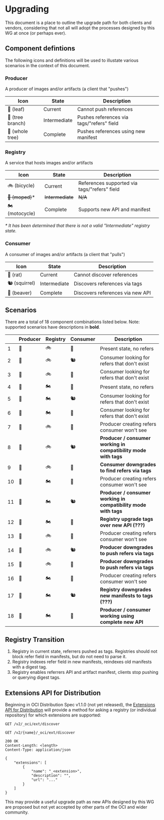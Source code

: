 # Upgrading

This document is a place to outline the upgrade path for
both clients and vendors, considering that not all will adopt
the processes designed by this WG at once (or perhaps ever).

## Component defintions

The following icons and definitions will be used to illustate various scenarios
in the context of this document.

### Producer

A producer of images and/or artifacts (a client that "pushes")

| Icon              | State        | Description                          |
| ----------------- | ------------ | ------------------------------------ |
| 🌱  (leaf)        | Current      | Cannot push references         |
| 🌿  (tree branch) | Intermediate | Pushes references via tags/"refers" field           |
| 🌲  (whole tree)  | Complete     | Pushes references using new manifest |

### Registry

A service that hosts images and/or artifacts

| Icon            | State        | Description |
| --------------  | ------------ | -- |
| 🚲 (bicycle)    | Current      | References supported via tags/"refers" field |
| ~~🛵 (moped)~~*      | ~~Intermediate~~ | ~~N/A~~ |
| 🏍 (motocycle)  | Complete     | Supports new API and manifest |

*\* It has been determined that there is not a valid "Intermediate" registry state.*

### Consumer

A consumer of images and/or artifacts (a client that "pulls")

| Icon          | State        | Description |
| ------------- | ------------ | -- |
| 🐀 (rat)      | Current      |  Cannot discover references |
| 🐿 (squirrel) | Intermediate | Discovers references via tags |
| 🦫 (beaver)   | Complete     | Discovers references via new API  |

## Scenarios

There are a total of 18 component combinations listed below.
Note: supported scenarios have descriptions in **bold**.

|   | Producer  | Registry | Consumer | Description |
| - | ----------|----------|----------|-------------|
| 1 | 🌱  | 🚲  | 🐀  | Present state, no refers |
| 2 | 🌱  | 🚲  | 🐿  | Consumer looking for refers that don't exist |
| 3 | 🌱  | 🚲  | 🦫  | Consumer looking for refers that don't exist |
| 4 | 🌱  | 🏍   | 🐀  | Present state, no refers |
| 5 | 🌱  | 🏍   | 🐿  | Consumer looking for refers that don't exist |
| 6 | 🌱  | 🏍   | 🦫  | Consumer looking for refers that don't exist |
| 7 | 🌿  | 🚲   | 🐀  | Producer creating refers consumer won't see |
| 8 | 🌿  | 🚲   | 🐿  | **Producer / consumer working in compatibility mode with tags** |
| 9 | 🌿  | 🚲   | 🦫  | **Consumer downgrades to find refers via tags** |
| 10 | 🌿  | 🏍   | 🐀  | Producer creating refers consumer won't see |
| 11 | 🌿  | 🏍   | 🐿  | **Producer / consumer working in compatibility mode with tags** |
| 12 | 🌿  | 🏍   | 🦫  | **Registry upgrade tags over new API (???)** |
| 13 | 🌲  | 🚲  | 🐀  | Producer creating refers consumer won't see |
| 14 | 🌲  | 🚲  | 🐿  | **Producer downgrades to push refers via tags** |
| 15 | 🌲  | 🚲  | 🦫  | **Producer downgrades to push refers via tags** |
| 16 | 🌲  | 🏍  | 🐀  | Producer creating refers consumer won't see |
| 17 | 🌲  | 🏍  | 🐿  | **Registry downgrades new manifests to tags (???)** |
| 18 | 🌲  | 🏍  | 🦫  | **Producer / consumer working using complete new API** |

## Registry Transition

1. Registry in current state, referrers pushed as tags. Registries should not block refer field in manifests, but do not need to parse it.
2. Registry indexes refer field in new manifests, reindexes old manifests with a digest tag.
3. Registry enables referrers API and artifact manifest, clients stop pushing or querying digest tags.

## Extensions API for Distribution

Beginning in OCI Distribution Spec v1.1.0 (not yet released), the
[Extensions API for Distribution](https://github.com/opencontainers/distribution-spec/tree/main/extensions)
will provide a method for asking a registry (or individual repository) for which extensions are supported:

```HTTP
GET /v2/_oci/ext/discover
```

```HTTP
GET /v2/{name}/_oci/ext/discover
```

```HTTP
200 OK
Content-Length: <length>
Content-Type: application/json

{
    "extensions": [
        {
            "name": "_<extension>",
            "description": "",
            "url": "..."
        }
    ]
}
```

This may provide a useful upgrade path as new APIs designed by this WG are
proposed but not yet accepted by other parts of the OCI and wider community.
